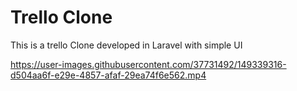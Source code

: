 
# Trello Clone

This is a trello Clone developed in Laravel with simple UI


https://user-images.githubusercontent.com/37731492/149339316-d504aa6f-e29e-4857-afaf-29ea74f6e562.mp4

